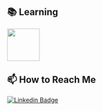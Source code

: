 

## 📚 Learning 

<code><img height="75" src="https://www.vectorlogo.zone/logos/swift/swift-ar21.svg"></code>

## 📫 How to Reach Me

[![Linkedin Badge](https://img.shields.io/badge/utkuglsvn-follow%20on%20linkedin-blue?style=for-the-badge&logo=linkedin)](https://https://www.linkedin.com/in/onursir/)
